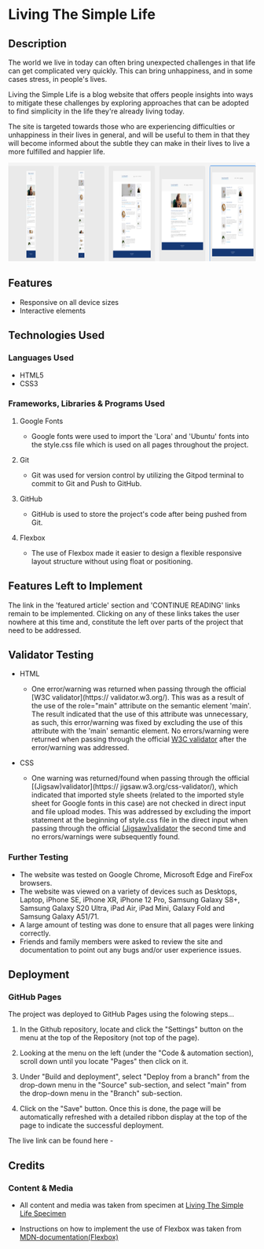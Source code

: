 
# Living The Simple Life

## Description

The world we live in today can often bring unexpected challenges in that life can get complicated
very quickly. This can bring unhappiness, and in some cases stress, in people's lives.

Living the Simple Life is a blog website that offers people insights into ways to mitigate these
challenges by exploring approaches that can be adopted to find simplicity in the life they're
already living today.

The site is targeted towards those who are experiencing difficulties or unhappiness in their
lives in general, and will be useful to them in that they will become informed about the
subtle they can make in their lives to live a more fulfilled and happier life.


<img src="assets/images/screenshot.png" width="100%" height="200px">

## Features

* Responsive on all device sizes
* Interactive elements

## Technologies Used

### Languages Used

* HTML5
* CSS3

### Frameworks, Libraries & Programs Used

1. Google Fonts
      - Google fonts were used to import the 'Lora' and 'Ubuntu' fonts into the style.css
        file which is used on all pages throughout the project.  

2. Git
      - Git was used for version control by utilizing the Gitpod terminal to commit to Git
        and Push to GitHub.

3. GitHub
      - GitHub is used to store the project's code after being pushed from Git.

4. Flexbox
      - The use of Flexbox made it easier to design a flexible responsive layout structure
        without using float or positioning.

## Features Left to Implement

The link in the 'featured article' section and 'CONTINUE READING' links remain to be 
implemented. Clicking on any of these links takes the user nowhere at this time and,
constitute the left over parts of the project that need to be addressed.

## Validator Testing

* HTML
    - One error/warning was returned when passing through the official [W3C validator](https://
      validator.w3.org/). This was as a result of the use of the role="main" attribute on the semantic element 'main'. The result indicated that the use of this attribute was unnecessary, as such, this error/warning was fixed by excluding the use of this attribute with the 'main' semantic element. No errors/warning were returned when passing through the official [W3C validator](https://validator.w3.org/) after the error/warning was addressed.        
           
* CSS
    - One warning was returned/found when passing through the official [(Jigsaw)validator](https:// 
      jigsaw.w3.org/css-validator/), which indicated that imported style sheets (related to the imported style sheet for Google fonts in this case) are not checked in direct input and file upload modes. This was addressed by excluding the import statement at the beginning of style.css file in the direct input when passing through the official [(Jigsaw)validator](https://jigsaw.w3.org/css-validator/) the second time and no errors/warnings were subsequently found.
       
### Further Testing

- The website was tested on Google Chrome, Microsoft Edge and FireFox browsers.
- The website was viewed on a variety of devices such as Desktops, Laptop, iPhone SE,
  iPhone XR, iPhone 12 Pro, Samsung Galaxy S8+, Samsung Galaxy S20 Ultra, iPad Air, iPad
  Mini, Galaxy Fold and Samsung Galaxy A51/71.
- A large amount of testing was done to ensure that all pages were linking correctly.
- Friends and family members were asked to review the site and documentation to point 
  out any bugs and/or user experience issues.

## Deployment

### GitHub Pages

The project was deployed to GitHub Pages using the folowing steps...

  1. In the Github repository, locate and click the "Settings" button on the menu at the 
     top of the Repository (not top of the page).

  2. Looking at the menu on the left (under the "Code & automation section), scroll down
     until you locate "Pages" then click on it.

  3. Under "Build and deployment", select "Deploy from a branch" from the drop-down menu
     in the "Source" sub-section, and select "main" from the drop-down menu in the "Branch"
     sub-section.

  4. Click on the "Save" button. Once this is done, the page will be automatically refreshed
     with a detailed ribbon display at the top of the page to indicate the successful deployment.

The live link can be found here - 

## Credits

### Content & Media

- All content and media was taken from specimen at [Living The Simple Life Specimen](https://xd.adobe.com/spec/75d448ea-569a-4b7e-721b-9bbd3b2b97b9-03e5/grid)

- Instructions on how to implement the use of Flexbox was taken from [MDN-documentation(Flexbox)](https://developer.mozilla.org/en-US/docs/Learn/CSS/CSS_layout/Flexbox)



